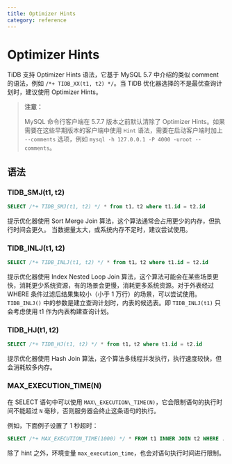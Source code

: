 ```yaml
---
title: Optimizer Hints
category: reference
---
```


# Optimizer Hints

TiDB 支持 Optimizer Hints 语法，它基于 MySQL 5.7 中介绍的类似 comment 的语法，例如 `/*+ TIDB_XX(t1, t2) */`。当 TiDB 优化器选择的不是最优查询计划时，建议使用 Optimizer Hints。

> **注意：**
>
> MySQL 命令行客户端在 5.7.7 版本之前默认清除了 Optimizer Hints。如果需要在这些早期版本的客户端中使用 `Hint` 语法，需要在启动客户端时加上 `--comments` 选项，例如 `mysql -h 127.0.0.1 -P 4000 -uroot --comments`。

## 语法

### TIDB_SMJ(t1, t2)

```sql
SELECT /*+ TIDB_SMJ(t1, t2) */ * from t1，t2 where t1.id = t2.id
```

提示优化器使用 Sort Merge Join 算法，这个算法通常会占用更少的内存，但执行时间会更久。
当数据量太大，或系统内存不足时，建议尝试使用。

### TIDB_INLJ(t1, t2)

```sql
SELECT /*+ TIDB_INLJ(t1, t2) */ * from t1，t2 where t1.id = t2.id
```

提示优化器使用 Index Nested Loop Join 算法，这个算法可能会在某些场景更快，消耗更少系统资源，有的场景会更慢，消耗更多系统资源。对于外表经过 WHERE 条件过滤后结果集较小（小于 1 万行）的场景，可以尝试使用。`TIDB_INLJ()` 中的参数是建立查询计划时，内表的候选表。即 `TIDB_INLJ(t1)` 只会考虑使用 t1 作为内表构建查询计划。

### TIDB_HJ(t1, t2)

```sql
SELECT /*+ TIDB_HJ(t1, t2) */ * from t1，t2 where t1.id = t2.id
```

提示优化器使用 Hash Join 算法，这个算法多线程并发执行，执行速度较快，但会消耗较多内存。

### MAX\_EXECUTION\_TIME(N)

在 SELECT 语句中可以使用 `MAX\_EXECUTION\_TIME(N)`，它会限制语句的执行时间不能超过 `N` 毫秒，否则服务器会终止这条语句的执行。

例如，下面例子设置了 1 秒超时：

```sql
SELECT /*+ MAX_EXECUTION_TIME(1000) */ * FROM t1 INNER JOIN t2 WHERE ...
```

除了 hint 之外，环境变量 `max_execution_time`，也会对语句执行时间进行限制。
